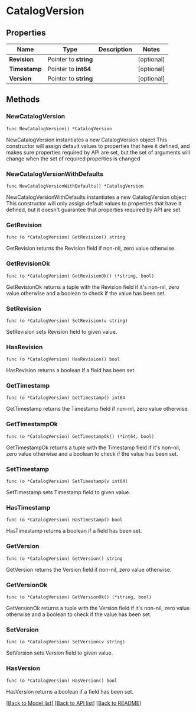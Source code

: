 # CatalogVersion

## Properties

Name | Type | Description | Notes
------------ | ------------- | ------------- | -------------
**Revision** | Pointer to **string** |  | [optional] 
**Timestamp** | Pointer to **int64** |  | [optional] 
**Version** | Pointer to **string** |  | [optional] 

## Methods

### NewCatalogVersion

`func NewCatalogVersion() *CatalogVersion`

NewCatalogVersion instantiates a new CatalogVersion object
This constructor will assign default values to properties that have it defined,
and makes sure properties required by API are set, but the set of arguments
will change when the set of required properties is changed

### NewCatalogVersionWithDefaults

`func NewCatalogVersionWithDefaults() *CatalogVersion`

NewCatalogVersionWithDefaults instantiates a new CatalogVersion object
This constructor will only assign default values to properties that have it defined,
but it doesn't guarantee that properties required by API are set

### GetRevision

`func (o *CatalogVersion) GetRevision() string`

GetRevision returns the Revision field if non-nil, zero value otherwise.

### GetRevisionOk

`func (o *CatalogVersion) GetRevisionOk() (*string, bool)`

GetRevisionOk returns a tuple with the Revision field if it's non-nil, zero value otherwise
and a boolean to check if the value has been set.

### SetRevision

`func (o *CatalogVersion) SetRevision(v string)`

SetRevision sets Revision field to given value.

### HasRevision

`func (o *CatalogVersion) HasRevision() bool`

HasRevision returns a boolean if a field has been set.

### GetTimestamp

`func (o *CatalogVersion) GetTimestamp() int64`

GetTimestamp returns the Timestamp field if non-nil, zero value otherwise.

### GetTimestampOk

`func (o *CatalogVersion) GetTimestampOk() (*int64, bool)`

GetTimestampOk returns a tuple with the Timestamp field if it's non-nil, zero value otherwise
and a boolean to check if the value has been set.

### SetTimestamp

`func (o *CatalogVersion) SetTimestamp(v int64)`

SetTimestamp sets Timestamp field to given value.

### HasTimestamp

`func (o *CatalogVersion) HasTimestamp() bool`

HasTimestamp returns a boolean if a field has been set.

### GetVersion

`func (o *CatalogVersion) GetVersion() string`

GetVersion returns the Version field if non-nil, zero value otherwise.

### GetVersionOk

`func (o *CatalogVersion) GetVersionOk() (*string, bool)`

GetVersionOk returns a tuple with the Version field if it's non-nil, zero value otherwise
and a boolean to check if the value has been set.

### SetVersion

`func (o *CatalogVersion) SetVersion(v string)`

SetVersion sets Version field to given value.

### HasVersion

`func (o *CatalogVersion) HasVersion() bool`

HasVersion returns a boolean if a field has been set.


[[Back to Model list]](../README.md#documentation-for-models) [[Back to API list]](../README.md#documentation-for-api-endpoints) [[Back to README]](../README.md)


